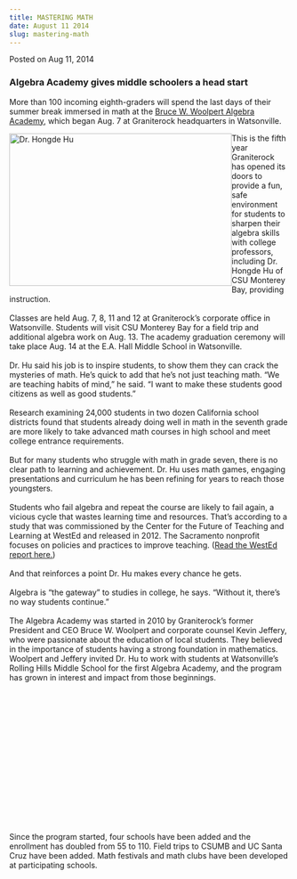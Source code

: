```yaml
---
title: MASTERING MATH
date: August 11 2014
slug: mastering-math
---
```


 



<span class="date">Posted on Aug 11, 2014    </span>
<h3>Algebra Academy gives middle schoolers a head start</h3>
<p>More than 100 incoming eighth-graders will spend the last days
of their summer break immersed in math at the <a href="https://www.algebraacademy.net" rel="nofollow">Bruce W. Woolpert
Algebra Academy</a>, which began Aug. 7 at Graniterock headquarters
in Watsonville.</p>
<p><img alt="Dr. Hongde Hu" src="https://news.csumb.edu/sites/default/files/65/attachments/news/images/hongde_hu_small_2.jpg" style="width:400px; height:274px; float:left">This is the fifth
year Graniterock has opened its doors to provide a fun, safe
environment for students to sharpen their algebra skills with
college professors, including Dr. Hongde Hu of CSU Monterey Bay,
providing instruction.<br>
<br>
Classes are held Aug. 7, 8, 11 and 12 at Graniterock&#x2019;s corporate
office in Watsonville. Students will visit CSU Monterey Bay for a
field trip and additional algebra work on Aug. 13. The academy
graduation ceremony will take place Aug. 14 at the E.A. Hall Middle
School in Watsonville.<br>
<br>
Dr. Hu said his job is to inspire students, to show them they can
crack the mysteries of math. He&#x2019;s quick to add that he&#x2019;s not just
teaching math. &#x201C;We are teaching habits of mind,&#x201D; he said. &#x201C;I want
to make these students good citizens as well as good
students.&#x201D;<br>
<br>
Research examining 24,000 students in two dozen California school
districts found that students already doing well in math in the
seventh grade are more likely to take advanced math courses in high
school and meet college entrance requirements.<br>
<br>
But for many students who struggle with math in grade seven, there
is no clear path to learning and achievement. Dr. Hu uses math
games, engaging presentations and curriculum he has been refining
for years to reach those youngsters.<br>
<br>
Students who fail algebra and repeat the course are likely to fail
again, a vicious cycle that wastes learning time and resources.
That&#x2019;s according to a study that was commissioned by the Center for
the Future of Teaching and Learning at WestEd and released in 2012.
The Sacramento nonprofit focuses on policies and practices to
improve teaching. (<a href="https://www.cftl.org/documents/2012/CFTL_MathPatterns_Main_Report.pdf" rel="nofollow">Read the WestEd report here.</a>)&#xA0;<br>
<br>
And that reinforces a point Dr. Hu makes every chance he
gets.<br>
<br>
Algebra is &#x201C;the gateway&#x201D; to studies in college, he says. &#x201C;Without
it, there&#x2019;s no way students continue.&#x201D;<br>
<br>
The Algebra Academy was started in 2010 by Graniterock&#x2019;s former
President and CEO Bruce W. Woolpert and corporate counsel Kevin
Jeffery, who were passionate about the education of local students.
They believed in the importance of students having a strong
foundation in mathematics. Woolpert and Jeffery invited Dr. Hu to
work with students at Watsonville&#x2019;s Rolling Hills Middle School for
the first Algebra Academy, and the program has grown in interest
and impact from those beginnings.</br></br></br></br></br></br></br></br></br></br></br></br></br></br></br></br></img></p>
<p>Since the program started, four schools have been added and the
enrollment has doubled from 55 to 110. Field trips to CSUMB and UC
Santa Cruz have been added. Math festivals and math clubs have been
developed at participating schools.<br>
&#xA0;</br></p>





```
